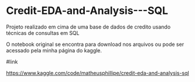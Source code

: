 # Credit-EDA-and-Analysis---SQL
Projeto realizado em cima de uma base de dados de credito usando técnicas de consultas em SQL

O notebook original se encontra para download nos arquivos ou pode ser acessado pela minha página do kaggle.

#link

https://www.kaggle.com/code/matheusphillipe/credit-eda-and-analysis-sql
